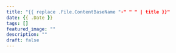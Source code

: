 ```yaml
---
title: "{{ replace .File.ContentBaseName "-" " " | title }}"
date: {{ .Date }}
tags: []
featured_image: ""
description: ""
draft: false
---
```

